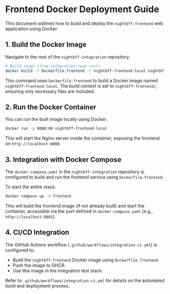 # Frontend Docker Deployment Guide

This document outlines how to build and deploy the `nightbff-frontend` web application using Docker.

## 1. Build the Docker Image

Navigate to the root of the `nightbff-integration` repository.

```bash
# Build image (from integration repo root)
docker build -f Dockerfile.frontend -t nightbff-frontend:local nightbff-frontend/
```

This command uses `Dockerfile.frontend` to build a Docker image named `nightbff-frontend:local`.
The build context is set to `nightbff-frontend/`, ensuring only necessary files are included.

## 2. Run the Docker Container

You can run the built image locally using Docker:

```bash
docker run -p 8080:80 nightbff-frontend:local
```

This will start the Nginx server inside the container, exposing the frontend on `http://localhost:8080`.

## 3. Integration with Docker Compose

The `docker-compose.yaml` in the `nightbff-integration` repository is configured to build and run the frontend service using `Dockerfile.frontend`.

To start the entire stack:

```bash
docker compose up -d frontend
```

This will build the frontend image (if not already built) and start the container, accessible via the port defined in `docker-compose.yaml` (e.g., `http://localhost:8081`).

## 4. CI/CD Integration

The GitHub Actions workflow (`.github/workflows/integration-ci.yml`) is configured to:

- Build the `nightbff-frontend` Docker image using `Dockerfile.frontend`.
- Push the image to GHCR.
- Use this image in the integration test stack.

Refer to `.github/workflows/integration-ci.yml` for details on the automated build and deployment process.
